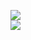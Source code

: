 [![](https://img.shields.io/badge/Made%20With-Github%20Spray-lightgrey.svg?style=for-the-badge&logo=github)](https://github.com/Annihil/github-spray#4891)  
[![](https://i.imgur.com/2DrTn0Z.gif)](https://github.com/Annihil/github-spray)